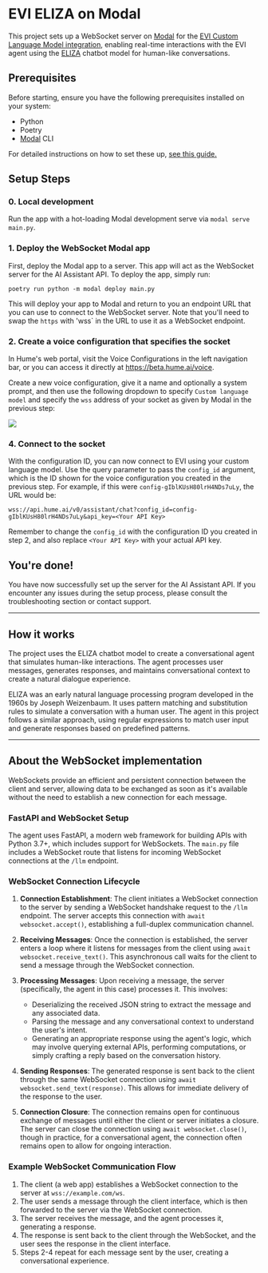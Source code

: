 # EVI ELIZA on Modal

This project sets up a WebSocket server on [Modal](https://modal.com/) for the [EVI Custom Language Model integration](https://dev.hume.ai/docs/empathic-voice-interface-evi/custom-language-model), enabling real-time interactions with the EVI agent using the [ELIZA](https://en.wikipedia.org/wiki/ELIZA) chatbot model for human-like conversations.

## Prerequisites

Before starting, ensure you have the following prerequisites installed on your system:
- Python
- Poetry
- [Modal](https://modal.com/) CLI

For detailed instructions on how to set these up, [see this guide.](./docs/detailed-install-instructions-mac.md)

## Setup Steps

### 0. Local development

Run the app with a hot-loading Modal development serve via `modal serve main.py`.

### 1. Deploy the WebSocket Modal app

First, deploy the Modal app to a server. This app will act as the WebSocket server for the AI Assistant API. To deploy the app, simply run:
```
poetry run python -m modal deploy main.py
```

This will deploy your app to Modal and return to you an endpoint URL that you can use to connect to the WebSocket server. Note that you'll need to swap the `https` with 'wss` in the URL to use it as a WebSocket endpoint.

### 2. Create a voice configuration that specifies the socket

In Hume's web portal, visit the Voice Configurations in the left navigation bar, or you can access it directly at https://beta.hume.ai/voice.

Create a new voice configuration, give it a name and optionally a system prompt, and then use the following dropdown to specify `Custom language model` and specify the `wss` address of your socket as given by Modal in the previous step:

![](./img/custom-language-model-config.jpg)

### 4. Connect to the socket

With the configuration ID, you can now connect to EVI using your custom language model. Use the query parameter to pass the `config_id` argument, which is the ID shown for the voice configuration you created in the previous step. For example, if this were `config-gIblKUsH80lrH4NDs7uLy`, the URL would be:

```
wss://api.hume.ai/v0/assistant/chat?config_id=config-gIblKUsH80lrH4NDs7uLy&api_key=<Your API Key>
```

Remember to change the `config_id` with the configuration ID you created in step 2, and also replace `<Your API Key>` with your actual API key.

## You're done!

You have now successfully set up the server for the AI Assistant API. If you encounter any issues during the setup process, please consult the troubleshooting section or contact support.

---

## How it works

The project uses the ELIZA chatbot model to create a conversational agent that simulates human-like interactions. The agent processes user messages, generates responses, and maintains conversational context to create a natural dialogue experience.

ELIZA was an early natural language processing program developed in the 1960s by Joseph Weizenbaum. It uses pattern matching and substitution rules to simulate a conversation with a human user. The agent in this project follows a similar approach, using regular expressions to match user input and generate responses based on predefined patterns.

---

## About the WebSocket implementation

WebSockets provide an efficient and persistent connection between the client and server, allowing data to be exchanged as soon as it's available without the need to establish a new connection for each message.

### FastAPI and WebSocket Setup

The agent uses FastAPI, a modern web framework for building APIs with Python 3.7+, which includes support for WebSockets. The `main.py` file includes a WebSocket route that listens for incoming WebSocket connections at the `/llm` endpoint.

### WebSocket Connection Lifecycle

1. **Connection Establishment**: The client initiates a WebSocket connection to the server by sending a WebSocket handshake request to the `/llm` endpoint. The server accepts this connection with `await websocket.accept()`, establishing a full-duplex communication channel.

2. **Receiving Messages**: Once the connection is established, the server enters a loop where it listens for messages from the client using `await websocket.receive_text()`. This asynchronous call waits for the client to send a message through the WebSocket connection.

3. **Processing Messages**: Upon receiving a message, the server (specifically, the agent in this case) processes it. This involves:
   - Deserializing the received JSON string to extract the message and any associated data.
   - Parsing the message and any conversational context to understand the user's intent.
   - Generating an appropriate response using the agent's logic, which may involve querying external APIs, performing computations, or simply crafting a reply based on the conversation history.

4. **Sending Responses**: The generated response is sent back to the client through the same WebSocket connection using `await websocket.send_text(response)`. This allows for immediate delivery of the response to the user.

5. **Connection Closure**: The connection remains open for continuous exchange of messages until either the client or server initiates a closure. The server can close the connection using `await websocket.close()`, though in practice, for a conversational agent, the connection often remains open to allow for ongoing interaction.

### Example WebSocket Communication Flow

1. The client (a web app) establishes a WebSocket connection to the server at `wss://example.com/ws`.
2. The user sends a message through the client interface, which is then forwarded to the server via the WebSocket connection.
3. The server receives the message, and the agent processes it, generating a response.
4. The response is sent back to the client through the WebSocket, and the user sees the response in the client interface.
5. Steps 2-4 repeat for each message sent by the user, creating a conversational experience.